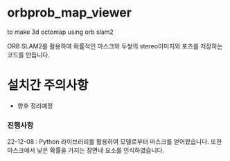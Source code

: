 # orbprob_map_viewer
to make 3d octomap using orb slam2

ORB SLAM2를 활용하여 확률적인 마스크와 두쌍의 stereo이미지와 포즈를 저장하는 코드를 만듭니다.

# 설치간 주의사항 
- 향후 정리예정

### 진행사항 
22-12-08 : Python 라이브러리를 활용하여 모델로부터 마스크를 얻어왔습니다. 또한 마스크에서 낮은 확률을 가지는 장면내 요소를 인식하였습니다.